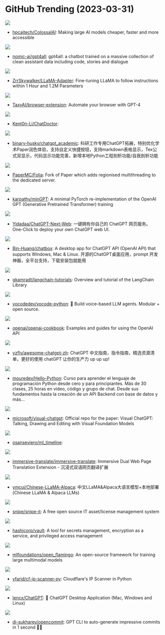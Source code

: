 # GitHub Trending (2023-03-31)

![](https://img.shields.io/badge/Python-New%202-green?style=flat-square&logo=appveyor)
- [hpcaitech/ColossalAI](https://github.com/hpcaitech/ColossalAI): Making large AI models cheaper, faster and more accessible

![](https://img.shields.io/badge/Python-New%204-green?style=flat-square&logo=appveyor)
- [nomic-ai/gpt4all](https://github.com/nomic-ai/gpt4all): gpt4all: a chatbot trained on a massive collection of clean assistant data including code, stories and dialogue

![](https://img.shields.io/badge/Python-New%20411-green?style=flat-square&logo=appveyor)
- [ZrrSkywalker/LLaMA-Adapter](https://github.com/ZrrSkywalker/LLaMA-Adapter): Fine-tuning LLaMA to follow instructions within 1 Hour and 1.2M Parameters

![](https://img.shields.io/badge/TypeScript-New%20849-green?style=flat-square&logo=appveyor)
- [TaxyAI/browser-extension](https://github.com/TaxyAI/browser-extension): Automate your browser with GPT-4

![](https://img.shields.io/badge/Python-New%20535-green?style=flat-square&logo=appveyor)
- [Kent0n-Li/ChatDoctor](https://github.com/Kent0n-Li/ChatDoctor): 

![](https://img.shields.io/badge/Python-New%204-green?style=flat-square&logo=appveyor)
- [binary-husky/chatgpt_academic](https://github.com/binary-husky/chatgpt_academic): 科研工作专用ChatGPT拓展，特别优化学术Paper润色体验，支持自定义快捷按钮，支持markdown表格显示，Tex公式双显示，代码显示功能完善，新增本地Python工程剖析功能/自我剖析功能

![](https://img.shields.io/badge/Kotlin-New%20248-green?style=flat-square&logo=appveyor)
- [PaperMC/Folia](https://github.com/PaperMC/Folia): Fork of Paper which adds regionised multithreading to the dedicated server.

![](https://img.shields.io/badge/Python-New%20146-green?style=flat-square&logo=appveyor)
- [karpathy/minGPT](https://github.com/karpathy/minGPT): A minimal PyTorch re-implementation of the OpenAI GPT (Generative Pretrained Transformer) training

![](https://img.shields.io/badge/TypeScript-New%201-green?style=flat-square&logo=appveyor)
- [Yidadaa/ChatGPT-Next-Web](https://github.com/Yidadaa/ChatGPT-Next-Web): 一键拥有你自己的 ChatGPT 网页服务。 One-Click to deploy your own ChatGPT web UI.

![](https://img.shields.io/badge/TypeScript-New%20635-green?style=flat-square&logo=appveyor)
- [Bin-Huang/chatbox](https://github.com/Bin-Huang/chatbox): A desktop app for ChatGPT API (OpenAI API) that supports Windows, Mac & Linux. 开源的ChatGPT桌面应用，prompt 开发神器，全平台支持，下载安装包就能用

![](https://img.shields.io/badge/Jupyter%20Notebook-New%2063-green?style=flat-square&logo=appveyor)
- [gkamradt/langchain-tutorials](https://github.com/gkamradt/langchain-tutorials): Overview and tutorial of the LangChain Library

![](https://img.shields.io/badge/Python-New%20112-green?style=flat-square&logo=appveyor)
- [vocodedev/vocode-python](https://github.com/vocodedev/vocode-python): 🤖 Build voice-based LLM agents. Modular + open source.

![](https://img.shields.io/badge/Jupyter%20Notebook-New%20641-green?style=flat-square&logo=appveyor)
- [openai/openai-cookbook](https://github.com/openai/openai-cookbook): Examples and guides for using the OpenAI API

![](https://img.shields.io/badge/none-New%20407-green?style=flat-square&logo=appveyor)
- [yzfly/awesome-chatgpt-zh](https://github.com/yzfly/awesome-chatgpt-zh): ChatGPT 中文指南，指令指南，精选资源清单，更好的使用 chatGPT 让你的生产力 up up up!

![](https://img.shields.io/badge/Python-New%20226-green?style=flat-square&logo=appveyor)
- [mouredev/Hello-Python](https://github.com/mouredev/Hello-Python): Curso para aprender el lenguaje de programación Python desde cero y para principiantes. Más de 30 clases, 25 horas en vídeo, código y grupo de chat. Desde sus fundamentos hasta la creación de un API Backend con base de datos y más...

![](https://img.shields.io/badge/Python-New%20444-green?style=flat-square&logo=appveyor)
- [microsoft/visual-chatgpt](https://github.com/microsoft/visual-chatgpt): Official repo for the paper: Visual ChatGPT: Talking, Drawing and Editing with Visual Foundation Models

![](https://img.shields.io/badge/none-New%2039-green?style=flat-square&logo=appveyor)
- [osanseviero/ml_timeline](https://github.com/osanseviero/ml_timeline): 

![](https://img.shields.io/badge/TypeScript-New%20217-green?style=flat-square&logo=appveyor)
- [immersive-translate/immersive-translate](https://github.com/immersive-translate/immersive-translate): Immersive Dual Web Page Translation Extension - 沉浸式双语网页翻译扩展

![](https://img.shields.io/badge/Python-New%20262-green?style=flat-square&logo=appveyor)
- [ymcui/Chinese-LLaMA-Alpaca](https://github.com/ymcui/Chinese-LLaMA-Alpaca): 中文LLaMA&Alpaca大语言模型+本地部署 (Chinese LLaMA & Alpaca LLMs)

![](https://img.shields.io/badge/PHP-New%2090-green?style=flat-square&logo=appveyor)
- [snipe/snipe-it](https://github.com/snipe/snipe-it): A free open source IT asset/license management system

![](https://img.shields.io/badge/Go-New%2014-green?style=flat-square&logo=appveyor)
- [hashicorp/vault](https://github.com/hashicorp/vault): A tool for secrets management, encryption as a service, and privileged access management

![](https://img.shields.io/badge/Python-New%20154-green?style=flat-square&logo=appveyor)
- [mlfoundations/open_flamingo](https://github.com/mlfoundations/open_flamingo): An open-source framework for training large multimodal models

![](https://img.shields.io/badge/Python-New%2012-green?style=flat-square&logo=appveyor)
- [vfarid/cf-ip-scanner-py](https://github.com/vfarid/cf-ip-scanner-py): Cloudflare's IP Scanner in Python

![](https://img.shields.io/badge/Rust-New%20505-green?style=flat-square&logo=appveyor)
- [lencx/ChatGPT](https://github.com/lencx/ChatGPT): 🔮 ChatGPT Desktop Application (Mac, Windows and Linux)

![](https://img.shields.io/badge/TypeScript-New%20358-green?style=flat-square&logo=appveyor)
- [di-sukharev/opencommit](https://github.com/di-sukharev/opencommit): GPT CLI to auto-generate impressive commits in 1 second 🤯🔫

